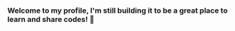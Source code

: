 ### Welcome to my profile, I'm still building it to be a great place to learn and share codes! 👋


<!--![Cristian's GitHub stats](https://github-readme-stats.vercel.app/api?username=engcristian&show_icons=true&theme=radical)

